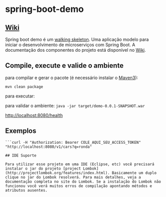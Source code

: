 # spring-boot-demo

## [Wiki](https://github.com/wanderleisouza/spring-boot-demo/wiki)

Spring boot demo é um [walking skeleton](http://c2.com/cgi/wiki?WalkingSkeleton). Uma aplicação modelo para iniciar o desenvolvimento de microserviços com Spring Boot. A documentação dos componentes do projeto está disponível no [Wiki](https://github.com/wanderleisouza/spring-boot-demo/wiki).


## Compile, execute e valide o ambiente 

para compilar e gerar o pacote (é necessário instalar o [Maven3](https://maven.apache.org/download.cgi)):

```mvn clean package``` 

para executar:

para validar o ambiente:
```java -jar target/demo-0.0.1-SNAPSHOT.war```


[http://localhost:8080/health](http://localhost:8080/health)

## Exemplos

```curl -u my-client-with-secret:secret -d "grant_type=client_credentials" "http://localhost:8080/oauth/token"
```curl -H "Authorization: Bearer COLE_AQUI_SEU_ACCESS_TOKEN" "http://localhost:8080/v1/cars?q=ronda"

## IDE Suporte

Para utilizar esse projeto em uma IDE (Eclipse, etc) você precisará instalar o jar do projeto [project Lombok](http://projectlombok.org/features/index.html). Basicamente um duplo clique no jar do Lombok resolverá. Para mais detalhes, veja a documentação completa no site do Lombok. Se a instalação do Lombok não funcionou você verá muitos erros de compilação apontando métodos e atributos ausentes.
